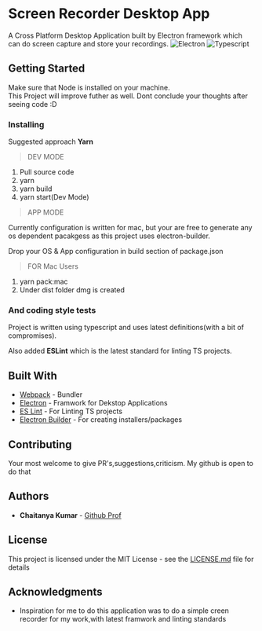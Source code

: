 # Screen Recorder Desktop App

A Cross Platform Desktop Application built by Electron framework which can do screen capture and store your recordings.
![Electron](https://www.programmableweb.com/sites/default/files/styles/article_profile_150x150/public/resource/icon_electron.png?itok=_2KcKlUm)
![Typescript](https://studywebdevelopment.com/images/typescript-logo.jpg)
## Getting Started
Make sure that Node is installed on your machine. <br />
This Project will improve futher as well.
Dont conclude your thoughts after seeing code :D

### Installing

Suggested approach <b>Yarn</b>

>DEV MODE
1) Pull source code
2) yarn
3) yarn build
4) yarn start(Dev Mode)
> APP MODE

Currently configuration is written for mac, but your are free to generate any os dependent pacakgess as this project uses electron-builder.

Drop your OS & App configuration in build section of package.json
>FOR Mac Users
1) yarn pack:mac
2) Under dist folder dmg is created

### And coding style tests
Project is written using typescript and uses
latest definitions(with a bit of compromises).

Also added <b>ESLint</b> which is the latest standard for linting TS projects.

## Built With

* [Webpack](http://webpack.github.io/) - Bundler
* [Electron](https://www.electronjs.org/) - Framwork for Dekstop Applications
* [ES Lint](https://eslint.org/) - For Linting TS projects
* [Electron Builder](https://www.electron.build/) - For creating installers/packages

## Contributing
Your most welcome to give PR's,suggestions,criticism.
My github is open to do that

## Authors

* **Chaitanya Kumar** - [Github Prof](https://github.com/chaitanya-apty)


## License

This project is licensed under the MIT License - see the [LICENSE.md](LICENSE.md) file for details

## Acknowledgments
* Inspiration for me to do this application was to do a simple creen recorder for my work,with latest framwork and linting standards
